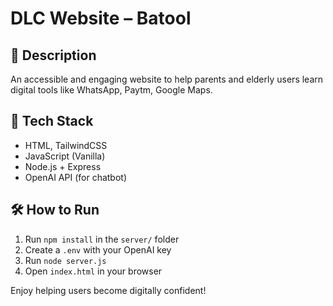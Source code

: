 # DLC Website – Batool

## 📝 Description
An accessible and engaging website to help parents and elderly users learn digital tools like WhatsApp, Paytm, Google Maps.

## 🚀 Tech Stack
- HTML, TailwindCSS
- JavaScript (Vanilla)
- Node.js + Express
- OpenAI API (for chatbot)

## 🛠 How to Run
1. Run `npm install` in the `server/` folder
2. Create a `.env` with your OpenAI key
3. Run `node server.js`
4. Open `index.html` in your browser

Enjoy helping users become digitally confident!
